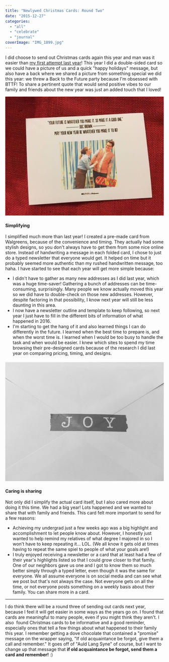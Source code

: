 ```yaml
---
title: "Newlywed Christmas Cards: Round Two"
date: "2015-12-27"
categories: 
  - "all"
  - "celebrate"
  - "journal"
coverImage: "IMG_1899.jpg"
---
```


I did choose to send out Christmas cards again this year and man was it easier than [my first attempt last year](http://freshlymarried.com/newlywed-christmas-cards/)! This year I did a double-sided card so we could have a picture of us and a quick "happy holidays" message, but also have a back where we shared a picture from something special we did this year: we threw a Back to the Future party because I'm obsessed with BTTF! To share a pertinent quote that would send positive vibes to our family and friends about the new year was just an added touch that I loved!

[![christmas cards, cold nose warm wishes, newlywed christmas cards, newlywed christmas cards ideas, christmas card tips and tricks, simplifying christmas cards, couple christmas cards, newlywed christmas cards fails, newlywed christmas card successes](/images/IMG_1900.jpg)](http://freshlymarried.com/wp-content/uploads/2015/12/IMG_1900.jpg)

#### Simplifying

I simplified much more than last year! I created a pre-made card from Walgreens, because of the convenience and timing. They actually had some stylish designs, so you don't always have to get them from some nice online store. Instead of handwriting a message in each folded card, I chose to just do a typed newsletter that everyone would get. It helped on time but it probably seemed more authentic than my rushed handwritten message, too haha. I have started to see that each year will get more simple because:

- I didn't have to gather as many new addresses as I did last year, which was a huge time-saver! Gathering a bunch of addresses can be time-consuming, surprisingly. Many people we know actually moved this year so we did have to double-check on those new addresses. However, despite factoring in that possibility, I know next year will still be less daunting in this area.
- I now have a newsletter outline and template to keep following, so next year I just have to fill in the different bits of information of what happened in 2016.
- I'm starting to get the hang of it and also learned things I can do differently in the future. I learned when the best time to prepare is, and when the worst time is. I learned when I would be too busy to handle the task and when would be easier. I knew which sites to spend my time browsing their pre-designed cards because of the research I did last year on comparing pricing, timing, and designs.

#### [![christmas cards, cold nose warm wishes, newlywed christmas cards, newlywed christmas cards ideas, christmas card tips and tricks, simplifying christmas cards, couple christmas cards, newlywed christmas cards fails, newlywed christmas card successes](/images/IMG_1913.jpg)](http://freshlymarried.com/wp-content/uploads/2015/12/IMG_1913.jpg)

#### Caring is sharing

Not only did I simplify the actual card itself, but I also cared more about doing it this time. We had a big year! Lots happened and we wanted to share that with family and friends. This card felt more important to send for a few reasons:

- Achieving my undergrad just a few weeks ago was a big highlight and accomplishment to let people know about. However, I honestly just wanted to help remind my relatives of what degree I majored in so I won't have to keep repeating it... LOL. (We all know it gets old at times having to repeat the same spiel to people of what your goals are!)
- I truly enjoyed receiving a newsletter or a card that at least had a few of their year's highlights listed so that I could grow closer to that family. One of our neighbors gave us one and I got to know them so much better simply through a typed letter, even though it was the same for everyone. We all assume everyone is on social media and can see what we post but that's not always the case. Not everyone gets on all the time, or not everyone posts something on a weekly basis about their family. You can share more in a card.

* * *

I do think there will be a round three of sending out cards next year, because I feel it will get easier in some ways as the years go on. I found that cards are meaningful to many people, even if you might think they aren't. I also  found Christmas cards to be informative and a good reminder, especially ones that tell a few things about what happened to their family this year. I remember getting a dove chocolate that contained a "promise" message on the wrapper saying, "If old acquaintance be forgot, give them a call and remember." It goes off of "Auld Lang Syne" of course, but I want to change up that message that **if old acquaintance be forgot, send them a card and remember!** :)
